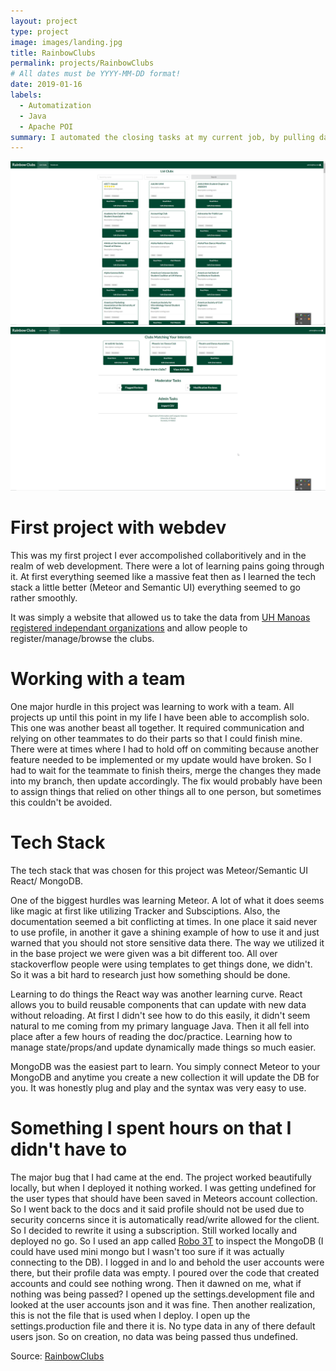 ```yaml
---
layout: project
type: project
image: images/landing.jpg
title: RainbowClubs
permalink: projects/RainbowClubs
# All dates must be YYYY-MM-DD format!
date: 2019-01-16
labels:
  - Automatization
  - Java
  - Apache POI
summary: I automated the closing tasks at my current job, by pulling data from multiple excel documents using Apache POI
---
```


<div class="ui two column grid">

  <div class="ui column">
    <a href="../images/listclubs.png">
    <img class="ui massive image" src="../images/listclubs.png"/>
    </a>
  </div>
  
  <div class="ui column">
    <a href="../images/adminpage.png">
    <img class="ui massive image" src="../images/adminpage.png"/>
    </a>
  </div>
</div>

<h1>First project with webdev</h1>
This was my first project I ever accompolished collaboritively and in the realm of web development. There were a lot of learning pains going through it. At first everything seemed like a massive feat
then as I learned the tech stack a little better (Meteor and Semantic UI) everything seemed to go rather smoothly.

It was simply a website that allowed us to take the data from <a href="http://www.manoa.hawaii.edu/studentlife/studentorg/rio.php">UH Manoas registered independant organizations</a> and allow people to register/manage/browse the clubs.

<h1>Working with a team</h1>
One major hurdle in this project was learning to work with a team. All projects up until this point in my life I have been able to accomplish solo. This one was another beast all together. It required communication and relying on
other teammates to do their parts so that I could finish mine. There were at times where I had to hold off on commiting because another feature needed to be implemented or my update would have broken. So I had to wait for the teammate to finish theirs, merge the changes they made into my branch, then update accordingly. The fix would probably have been to assign things that relied on other things all to one person, but sometimes this couldn't be avoided.

<h1>Tech Stack</h1>
The tech stack that was chosen for this project was Meteor/Semantic UI React/ MongoDB. 

One of the biggest hurdles was learning Meteor. A lot of what it does seems like magic at first like utilizing Tracker and Subsciptions. Also, the documentation seemed a bit conflicting at times. In one place it said never to use profile, in another it gave a shining example of how to use it and just warned that you should not store sensitive data there. The way we utilized it in the base project we were given was a bit different too. All over stackoverflow people were using templates to get things done, we didn't. So it was a bit hard to research just how something should be done. 

Learning to do things the React way was another learning curve. React allows you to build reusable components that can update with new data without reloading. At first I didn't see how to do this easily, it didn't seem natural
to me coming from my primary language Java. Then it all fell into place after a few hours of reading the doc/practice. Learning how to manage state/props/and update dynamically made things so much easier.

MongoDB was the easiest part to learn. You simply connect Meteor to your MongoDB and anytime you create a new collection it will update the DB for you. It was honestly plug and play and the syntax was very easy to use.

<h1>Something I spent hours on that I didn't have to</h1>
The major bug that I had came at the end. The project worked beautifully locally, but when I deployed it nothing worked. I was getting undefined for the user types that should have been saved in Meteors account collection. So I
went back to the docs and it said profile should not be used due to security concerns since it is automatically read/write allowed for the client. So I decided to rewrite it using a subscription. Still worked locally and deployed no go. So I used an app called <a href="https://robomongo.org">Robo 3T</a> to inspect the MongoDB (I could have used mini mongo but I wasn't too sure if it was actually connecting to the DB). I logged in and lo and behold the user accounts were there, but their profile data was empty. I poured over the code that created accounts and could see nothing wrong. Then it dawned on me, what if nothing was being passed? I opened up the settings.development file and looked at the user accounts json and it was fine. Then another realization, this is not the file that is used when I deploy. I open up the settings.production file and there it is. No type data in any of there default users json. So on creation, no data was being passed thus undefined.




Source: <a href="https://github.com/rainbowclubs/rainbowclubs"><i class="large github icon"></i>RainbowClubs</a>




